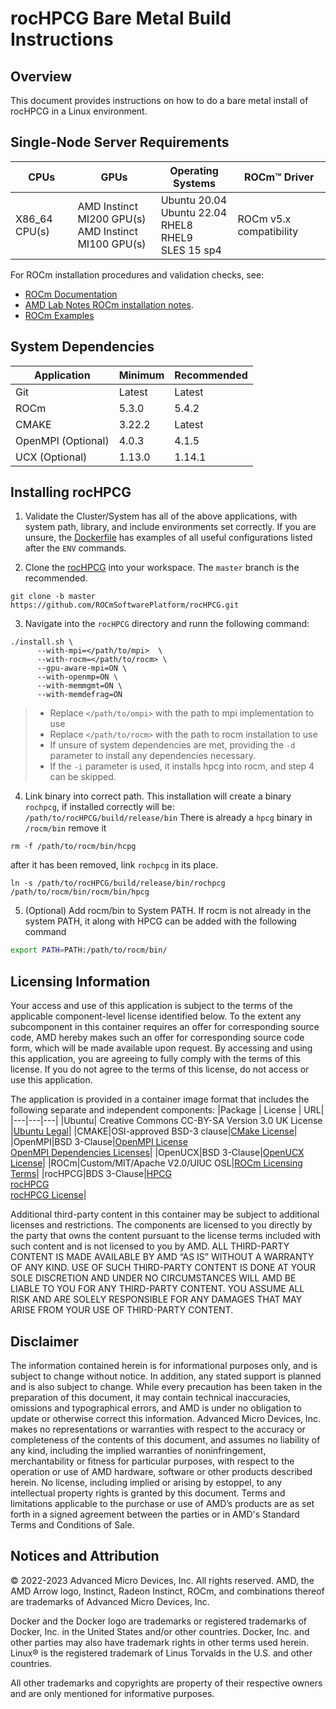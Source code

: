 # rocHPCG Bare Metal Build Instructions

## Overview
This document provides instructions on how to do a bare metal install of rocHPCG in a Linux environment. 

## Single-Node Server Requirements
| CPUs | GPUs | Operating Systems | ROCm™ Driver |
| ---- | ---- | ----------------- | ------------ |
| X86_64 CPU(s) | AMD Instinct MI200 GPU(s) <br>  AMD Instinct MI100 GPU(s) | Ubuntu 20.04 <br> Ubuntu 22.04 <BR> RHEL8 <br> RHEL9 <br> SLES 15 sp4 | ROCm v5.x compatibility |

For ROCm installation procedures and validation checks, see:
* [ROCm Documentation](https://rocm.docs.amd.com)
* [AMD Lab Notes ROCm installation notes](https://github.com/amd/amd-lab-notes/tree/release/rocm-installation).
* [ROCm Examples](https://github.com/amd/rocm-examples)

## System Dependencies
|Application|Minimum|Recommended|
|---|---|---|
|Git|Latest|Latest|
|ROCm|5.3.0|5.4.2|
|CMAKE|3.22.2|Latest|
|OpenMPI (Optional)|4.0.3|4.1.5|
|UCX (Optional)|1.13.0|1.14.1|


## Installing rocHPCG
1. Validate the Cluster/System has all of the above applications, with system path, library, and include environments set correctly. If you are unsure, the [Dockerfile](/gromacs/docker/Dockerfile) has examples of all useful configurations listed after the `ENV` commands. 

2. Clone the [rocHPCG](https://github.com/ROCmSoftwarePlatform/rocHPCG.git) into your workspace. The `master` branch is the recommended. 
```
git clone -b master https://github.com/ROCmSoftwarePlatform/rocHPCG.git
```

3. Navigate into the `rocHPCG` directory and runn the following command:
``` 
./install.sh \
      --with-mpi=</path/to/mpi>  \
      --with-rocm=</path/to/rocm> \
      --gpu-aware-mpi=ON \
      --with-openmp=ON \
      --with-memmgmt=ON \
      --with-memdefrag=ON
```
> - Replace `</path/to/ompi>` with the path to mpi implementation to use  
> - Replace `</path/to/rocm>` with the path to rocm installation to use  
> - If unsure of system dependencies are met, providing the `-d` parameter to install any dependencies necessary. 
> - If the `-i` parameter is used, it installs hpcg into rocm, and step 4 can be skipped. 

4. Link binary into correct path. 
This installation will create a binary `rochpcg`, if installed correctly will be:
`/path/to/rocHPCG/build/release/bin`
There is already a `hpcg` binary in `/rocm/bin` remove it 
```
rm -f /path/to/rocm/bin/hcpg
```
after it has been removed, link `rochpcg` in its place. 
```
ln -s /path/to/rocHPCG/build/release/bin/rochpcg /path/to/rocm/bin/rocm/bin/hpcg
```

5. (Optional) Add rocm/bin to System PATH.
If rocm is not already in the system PATH, it along with HPCG can be added with the following command
```bash
export PATH=PATH:/path/to/rocm/bin/
```


## Licensing Information
Your access and use of this application is subject to the terms of the applicable component-level license identified below. To the extent any subcomponent in this container requires an offer for corresponding source code, AMD hereby makes such an offer for corresponding source code form, which will be made available upon request. By accessing and using this application, you are agreeing to fully comply with the terms of this license. If you do not agree to the terms of this license, do not access or use this application.

The application is provided in a container image format that includes the following separate and independent components: 
|Package | License | URL|
|---|---|---|
|Ubuntu| Creative Commons CC-BY-SA Version 3.0 UK License |[Ubuntu Legal](https://ubuntu.com/legal)|
|CMAKE|OSI-approved BSD-3 clause|[CMake License](https://cmake.org/licensing/)|
|OpenMPI|BSD 3-Clause|[OpenMPI License](https://www-lb.open-mpi.org/community/license.php)<br /> [OpenMPI Dependencies Licenses](https://docs.open-mpi.org/en/v5.0.x/license/index.html)|
|OpenUCX|BSD 3-Clause|[OpenUCX License](https://openucx.org/license/)|
|ROCm|Custom/MIT/Apache V2.0/UIUC OSL|[ROCm Licensing Terms](https://rocm.docs.amd.com/en/latest/release/licensing.html)|
|rocHPCG|BDS 3-Clause|[HPCG](https://github.com/hpcg-benchmark/hpcg) <br /> [rocHPCG](https://github.com/ROCmSoftwarePlatform/rocHPCG) <br /> [rocHPCG License](https://github.com/ROCmSoftwarePlatform/rocHPCG/blob/develop/LICENSE.md)|

Additional third-party content in this container may be subject to additional licenses and restrictions. The components are licensed to you directly by the party that owns the content pursuant to the license terms included with such content and is not licensed to you by AMD. ALL THIRD-PARTY CONTENT IS MADE AVAILABLE BY AMD “AS IS” WITHOUT A WARRANTY OF ANY KIND. USE OF SUCH THIRD-PARTY CONTENT IS DONE AT YOUR SOLE DISCRETION AND UNDER NO CIRCUMSTANCES WILL AMD BE LIABLE TO YOU FOR ANY THIRD-PARTY CONTENT. YOU ASSUME ALL RISK AND ARE SOLELY RESPONSIBLE FOR ANY DAMAGES THAT MAY ARISE FROM YOUR USE OF THIRD-PARTY CONTENT.

## Disclaimer
The information contained herein is for informational purposes only, and is subject to change without notice. In addition, any stated support is planned and is also subject to change. While every precaution has been taken in the preparation of this document, it may contain technical inaccuracies, omissions and typographical errors, and AMD is under no obligation to update or otherwise correct this information. Advanced Micro Devices, Inc. makes no representations or warranties with respect to the accuracy or completeness of the contents of this document, and assumes no liability of any kind, including the implied warranties of noninfringement, merchantability or fitness for particular purposes, with respect to the operation or use of AMD hardware, software or other products described herein. No license, including implied or arising by estoppel, to any intellectual property rights is granted by this document. Terms and limitations applicable to the purchase or use of AMD’s products are as set forth in a signed agreement between the parties or in AMD's Standard Terms and Conditions of Sale.

## Notices and Attribution
© 2022-2023 Advanced Micro Devices, Inc. All rights reserved. AMD, the AMD Arrow logo, Instinct, Radeon Instinct, ROCm, and combinations thereof are trademarks of Advanced Micro Devices, Inc.

Docker and the Docker logo are trademarks or registered trademarks of Docker, Inc. in the United States and/or other countries. Docker, Inc. and other parties may also have trademark rights in other terms used herein. Linux® is the registered trademark of Linus Torvalds in the U.S. and other countries.

All other trademarks and copyrights are property of their respective owners and are only mentioned for informative purposes.

